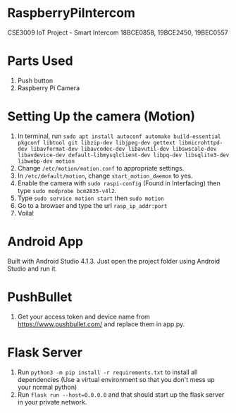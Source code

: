 # RaspberryPiIntercom
CSE3009 IoT Project - Smart Intercom
18BCE0858, 19BCE2450, 19BEC0557

# Parts Used
1. Push button
2. Raspberry Pi Camera

# Setting Up the camera (Motion)
1. In terminal, run `sudo apt install autoconf automake build-essential pkgconf libtool git libzip-dev libjpeg-dev gettext libmicrohttpd-dev libavformat-dev libavcodec-dev libavutil-dev libswscale-dev libavdevice-dev default-libmysqlclient-dev libpq-dev libsqlite3-dev libwebp-dev motion`
2. Change `/etc/motion/motion.conf` to appropriate settings.
3. In `/etc/default/motion`, change `start_motion_daemon` to yes.
4. Enable the camera with `sudo raspi-config` (Found in Interfacing) then type `sudo modprobe bcm2835-v4l2`.
5. Type `sudo service motion start` then `sudo motion`
6. Go to a browser and type the url `rasp_ip_addr:port`
7. Voila!

# Android App
Built with Android Studio 4.1.3.
Just open the project folder using Android Studio and run it.

# PushBullet
1. Get your access token and device name from https://www.pushbullet.com/ and replace them in app.py.

# Flask Server
1. Run `python3 -m pip install -r requirements.txt` to install all dependencies (Use a virtual environment so that you don't mess up your normal python)
2. Run `flask run --host=0.0.0.0` and that should start up the flask server in your private network.